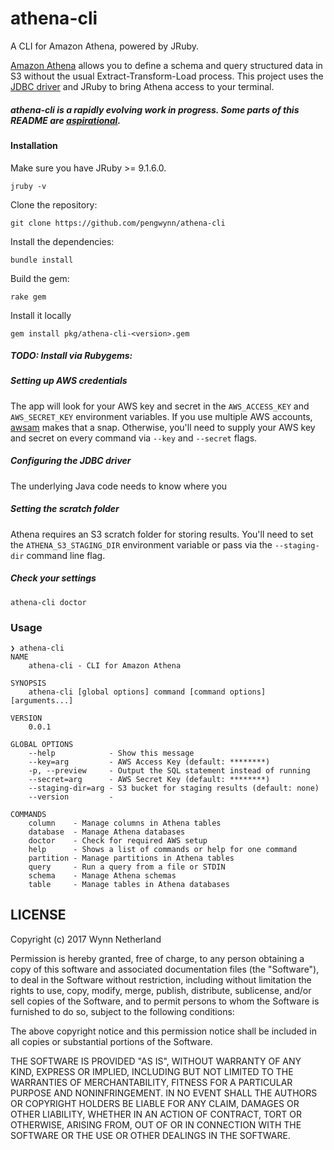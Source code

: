 # athena-cli

A CLI for Amazon Athena, powered by JRuby.

[Amazon Athena](https://aws.amazon.com/athena/) allows you to define a schema and query structured data in S3 without the usual Extract-Transform-Load process. This project uses the [JDBC driver](http://docs.aws.amazon.com/athena/latest/ug/connect-with-jdbc.html) and JRuby to bring Athena access to your terminal.

##### _athena-cli is a rapidly evolving work in progress. Some parts of this README are [aspirational](http://tom.preston-werner.com/2010/08/23/readme-driven-development.html)._

#### Installation

Make sure you have JRuby >= 9.1.6.0.

    jruby -v

Clone the repository:

    git clone https://github.com/pengwynn/athena-cli

Install the dependencies:

    bundle install

Build the gem:

    rake gem

Install it locally

    gem install pkg/athena-cli-<version>.gem

##### TODO: Install via Rubygems:

##### Setting up AWS credentials

The app will look for your AWS key and secret in the `AWS_ACCESS_KEY` and `AWS_SECRET_KEY` environment variables. If you use multiple AWS accounts, [awsam](https://github.com/mheffner/awsam) makes that a snap. Otherwise, you'll need to supply your AWS key and secret on every command via `--key` and `--secret` flags.

##### Configuring the JDBC driver

The underlying Java code needs to know where you

##### Setting the scratch folder

Athena requires an S3 scratch folder for storing results. You'll need to set the `ATHENA_S3_STAGING_DIR` environment variable or pass via the `--staging-dir` command line flag.

##### Check your settings

    athena-cli doctor

### Usage

```
❯ athena-cli
NAME
    athena-cli - CLI for Amazon Athena

SYNOPSIS
    athena-cli [global options] command [command options] [arguments...]

VERSION
    0.0.1

GLOBAL OPTIONS
    --help            - Show this message
    --key=arg         - AWS Access Key (default: ********)
    -p, --preview     - Output the SQL statement instead of running
    --secret=arg      - AWS Secret Key (default: ********)
    --staging-dir=arg - S3 bucket for staging results (default: none)
    --version         -

COMMANDS
    column    - Manage columns in Athena tables
    database  - Manage Athena databases
    doctor    - Check for required AWS setup
    help      - Shows a list of commands or help for one command
    partition - Manage partitions in Athena tables
    query     - Run a query from a file or STDIN
    schema    - Manage Athena schemas
    table     - Manage tables in Athena databases

```

## LICENSE

Copyright (c) 2017 Wynn Netherland

Permission is hereby granted, free of charge, to any person obtaining
a copy of this software and associated documentation files (the
"Software"), to deal in the Software without restriction, including
without limitation the rights to use, copy, modify, merge, publish,
distribute, sublicense, and/or sell copies of the Software, and to
permit persons to whom the Software is furnished to do so, subject to
the following conditions:

The above copyright notice and this permission notice shall be
included in all copies or substantial portions of the Software.

THE SOFTWARE IS PROVIDED "AS IS", WITHOUT WARRANTY OF ANY KIND,
EXPRESS OR IMPLIED, INCLUDING BUT NOT LIMITED TO THE WARRANTIES OF
MERCHANTABILITY, FITNESS FOR A PARTICULAR PURPOSE AND
NONINFRINGEMENT. IN NO EVENT SHALL THE AUTHORS OR COPYRIGHT HOLDERS BE
LIABLE FOR ANY CLAIM, DAMAGES OR OTHER LIABILITY, WHETHER IN AN ACTION
OF CONTRACT, TORT OR OTHERWISE, ARISING FROM, OUT OF OR IN CONNECTION
WITH THE SOFTWARE OR THE USE OR OTHER DEALINGS IN THE SOFTWARE.
